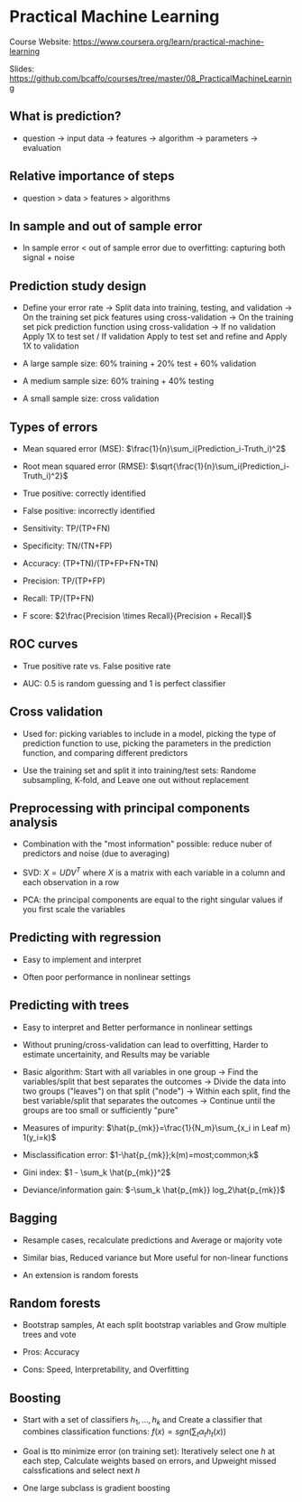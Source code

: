 # Practical Machine Learning

Course Website: https://www.coursera.org/learn/practical-machine-learning

Slides: https://github.com/bcaffo/courses/tree/master/08_PracticalMachineLearning

## What is prediction?

* question -> input data -> features -> algorithm -> parameters -> evaluation

## Relative importance of steps

* question > data > features > algorithms

## In sample and out of sample error

* In sample error < out of sample error due to overfitting: capturing both signal + noise

## Prediction study design

* Define your error rate -> Split data into training, testing, and validation -> On the training set pick features using cross-validation ->  On the training set pick prediction function using cross-validation -> If no validation Apply 1X to test set / If validation Apply to test set and refine and Apply 1X to validation

* A large sample size: 60% training + 20% test + 60% validation

* A medium sample size: 60% training + 40% testing

* A small sample size: cross validation

## Types of errors

* Mean squared error (MSE): $\frac{1}{n}\sum_i(Prediction_i-Truth_i)^2$

* Root mean squared error (RMSE): $\sqrt{\frac{1}{n}\sum_i(Prediction_i-Truth_i)^2}$

* True positive: correctly identified

* False positive: incorrectly identified

* Sensitivity: TP/(TP+FN)

* Specificity: TN/(TN+FP)

* Accuracy: (TP+TN)/(TP+FP+FN+TN)

* Precision: TP/(TP+FP)

* Recall: TP/(TP+FN)

* F score: $2\frac{Precision \times Recall}{Precision + Recall}$

## ROC curves

* True positive rate vs. False positive rate

* AUC: 0.5 is random guessing and 1 is perfect classifier

## Cross validation

* Used for: picking variables to include in a model, picking the type of prediction function to use, picking the parameters in the prediction function, and comparing different predictors

* Use the training set and split it into training/test sets: Randome subsampling, K-fold, and Leave one out without replacement

## Preprocessing with principal components analysis

* Combination with the "most information" possible: reduce nuber of predictors and noise (due to averaging)

* SVD: $X=UDV^T$ where $X$ is a matrix with each variable in a column and each observation in a row

* PCA: the principal components are equal to the right singular values if you first scale the variables

## Predicting with regression

* Easy to implement and interpret

* Often poor performance in nonlinear settings

## Predicting with trees

* Easy to interpret and Better performance in nonlinear settings

* Without pruning/cross-validation can lead to overfitting, Harder to estimate uncertainity, and Results may be variable

* Basic algorithm: Start with all variables in one group -> Find the variables/split that best separates the outcomes -> Divide the data into two groups ("leaves") on that split ("node") -> Within each split, find the best variable/split that separates the outcomes -> Continue until the groups are too small or sufficiently "pure"

* Measures of impurity: $\hat{p_{mk}}=\frac{1}{N_m}\sum_{x_i in Leaf m} 1(y_i=k)$

* Misclassification error: $1-\hat{p_{mk}};k(m)=most;common;k$

* Gini index: $1 - \sum_k \hat{p_{mk}}^2$

* Deviance/information gain: $-\sum_k \hat{p_{mk}} log_2\hat{p_{mk}}$

## Bagging

* Resample cases, recalculate predictions and Average or majority vote

* Similar bias, Reduced variance but More useful for non-linear functions

* An extension is random forests

## Random forests

* Bootstrap samples, At each split bootstrap variables and Grow multiple trees and vote

* Pros: Accuracy

* Cons: Speed, Interpretability, and Overfitting

## Boosting

* Start with a set of classifiers $h_1, ..., h_k$ and Create a classifier that combines classification functions: $f(x)=sgn(\sum_t \alpha_t h_t(x))$

* Goal is tto minimize error (on training set): Iteratively select one $h$ at each step, Calculate weights based on errors, and Upweight missed calssfications and select next $h$

* One large subclass is gradient boosting
